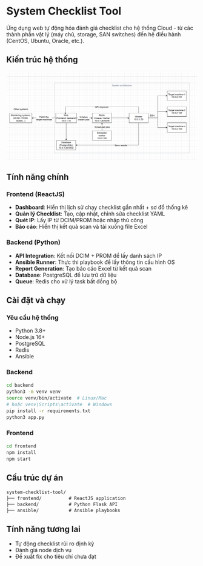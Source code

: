 # System Checklist Tool

Ứng dụng web tự động hóa đánh giá checklist cho hệ thống Cloud - từ các thành phần vật lý (máy chủ, storage, SAN switches) đến hệ điều hành (CentOS, Ubuntu, Oracle, etc.).

## Kiến trúc hệ thống

![System Architecture](system_architecture.png)

## Tính năng chính

### Frontend (ReactJS)
- **Dashboard**: Hiển thị lịch sử chạy checklist gần nhất + sơ đồ thống kê
- **Quản lý Checklist**: Tạo, cập nhật, chỉnh sửa checklist YAML
- **Quét IP**: Lấy IP từ DCIM/PROM hoặc nhập thủ công
- **Báo cáo**: Hiển thị kết quả scan và tải xuống file Excel

### Backend (Python)
- **API Integration**: Kết nối DCIM + PROM để lấy danh sách IP
- **Ansible Runner**: Thực thi playbook để lấy thông tin cấu hình OS
- **Report Generation**: Tạo báo cáo Excel từ kết quả scan
- **Database**: PostgreSQL để lưu trữ dữ liệu
- **Queue**: Redis cho xử lý task bất đồng bộ

## Cài đặt và chạy

### Yêu cầu hệ thống
- Python 3.8+
- Node.js 16+
- PostgreSQL
- Redis
- Ansible

### Backend
```bash
cd backend
python3 -m venv venv
source venv/bin/activate  # Linux/Mac
# hoặc venv\Scripts\activate  # Windows
pip install -r requirements.txt
python3 app.py
```

### Frontend
```bash
cd frontend
npm install
npm start
```

## Cấu trúc dự án
```
system-checklist-tool/
├── frontend/          # ReactJS application
├── backend/           # Python Flask API
├── ansible/           # Ansible playbooks
```

## Tính năng tương lai
- Tự động checklist rủi ro định kỳ
- Đánh giá node dịch vụ
- Đề xuất fix cho tiêu chí chưa đạt
